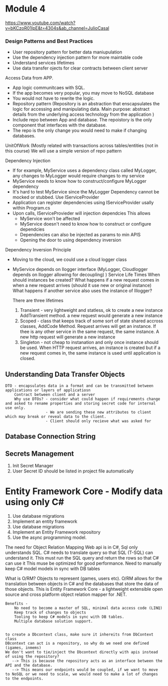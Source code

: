 # Module 4
https://www.youtube.com/watch?v=bKCzoR01lpE&t=4304s&ab_channel=JulioCasal
### Design Patterns and Best Practices
- User repository pattern for better data maniupulation
- Use the dependency injection pattern for more maintable code
- Understand services lifetimes
- Use data transfer ojects for clear contracts between client server


Access Data from APP.

- App logic communitcaes with SQL.
- If the app becomes very popular, you may move to NoSQL database
- You would not have to rewrite the logic.
- Repository pattern
(Repository is an abstraction that enscapsulates the logic for accessing and manipulating data.
Main purpose: abstract details from the underlying access technology from the application )
- Include repo between App and database. The repoistory is the only component that interfaces with the database.
- The repo is the only change you would need to make if changing databases.

UnitOfWork (Mostly related with transactions across tables/entities (not in this course)
We will use a simple version of repo pattern

Dependency Injection
- If for example, MyService uses a dependency class called MyLogger, any changes to
MyLogger would require changes to my service
- MyService needs to know how to construct/configure MyLogger dependency
- It's hard to test MyService since the MyLogger Dependency cannot be mocked or stubbed.
Use IServiceProvider
- Application can register dependencies using IServiceProvider usally within Program.cs
- Upon calls, IServiceProvieder will injection dependcies
    This allows
    - MyService won't be affected
    - MyService doesn't need to know how to construct or configure dependcies
    - Dependencies can also be injected as params to min APIS
    - Opening the door to using dependency inversion

Dependency Inversion Principle
- Moving to the cloud, we could use a cloud logger class
- MyService depends on Ilogger interface (MyLogger, Cloudlogger depends on Ilogger allowing for decoupling) )
Service Life Times
    When should instances be created?
    What happens if a new request comes in when a new request arrives (should it use new or original instance)\
    What happens if another service also uses the instance of Illogger?

    There are three lifetimes
    1. Transient - very lightweight and statless, ok to create a new instance AddTransient method.
        a new request would generate a new instance
    2. Scoped - class that keeps track of some sort of state shared accross classes, AddCode Method. Request arrives will
        get an instance. If thee is any other service in the same request, the same instance.
        A new http request will generate a new instance
    3. Singleton - not cheap to instanation and only once instance should be used. When HTTP request arrives, an instance is created but if a new request comes in, the same instance
        is used until application is closed.


## Understanding Data Transfer Objects

    DTO - encapsulates data in a format and can be transmitted between applications or layers of applicatiosn
        Contract between client and a server
        Why use DTOs? - consider what could happen if requirements change and asked to rename properties and storing secret code for internal use only.
                      - We are sending these new attributes to client which may break or reveal data to the client.
                      - Client should only recieve what was asked for
         
       
## Database Connection String



## Secrets Management
1. Init Secret Manager
2. User Secret ID should be listed in project file automatically 

# Entity Framework Core - Modify data using only C#
1. Use database migrations 
2. Implement an entity framework
3. Use database migrations 
4. Implement an Entity Framework repository 
5. Use the async programming model.

The need for Object Relation Mapping
    Web api is in C#, Sql only understands SQL. 
    C# needs to translate query so that SQL (T-SQL) can understand it.
    This must run the SQL query and return the rows so that C# can use it 
    This muse be optimized for good performance. 
    Need to manually keep C# model models in sync with DB tables

What is O/RM?
    Objects to represent (games, users etc). O/RM allows for the translation between objects in C# and the databases that store the data of those objects. 
    This is Entity Framework Core - a lightweight extensible open source and cross platform object relation mapper for .NET. 

    Benefits - 
        No need to become a master of SQL, minimal data access code (LINQ) 
        Keep track of changes to objects 
        Tooling to keep C# models in sync with DB tables. 
        Multiple database solution support. 

    
    to create a Dbcontext class, make sure it inhereits from DbContext class
    DBcontext can act is a repository, so why do we need one defined (igames, inmems)
    We don't want to tie/inject the Dbcontext directly with apis instead of using the repository? 
       --> This is because the repository acts as an interface between the API and the database. 
       --> This means our endpoints would be coupled, if we want to move to NoSQL or we need to scale, we would need to make a lot of changes to the endpoints. 
